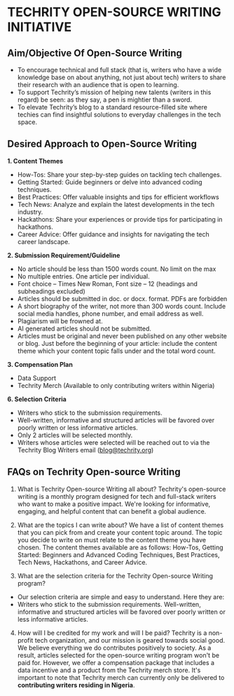 # TECHRITY OPEN-SOURCE WRITING INITIATIVE

## Aim/Objective Of Open-Source Writing

* To encourage technical and full stack (that is, writers who have a wide knowledge base on about anything, not just about tech) writers to share their research with an audience that is open to learning.
* To support Techrity’s mission of helping new talents (writers in this regard) be seen: as they say, a pen is mightier than a sword.
* To elevate Techrity’s blog to a standard resource-filled site where techies can find insightful solutions to everyday challenges in the tech space.

## Desired Approach to Open-Source Writing
**1. Content Themes**
* How-Tos: Share your step-by-step guides on tackling tech challenges.
* Getting Started: Guide beginners or delve into advanced coding techniques.
* Best Practices: Offer valuable insights and tips for efficient workflows
* Tech News: Analyze and explain the latest developments in the tech industry.
* Hackathons: Share your experiences or provide tips for participating in hackathons.
* Career Advice: Offer guidance and insights for navigating the tech career landscape.

**2. 	Submission Requirement/Guideline**

* No article should be less than 1500 words count. No limit on the max
* No multiple entries. One article per individual.
* Font choice – Times New Roman, Font size – 12 (headings and subheadings excluded)
* Articles should be submitted in doc. or docx. format. PDFs are forbidden
* A short biography of the writer, not more than 300 words count. Include social media handles, phone number, and email address as well.
* Plagiarism will be frowned at.
* AI generated articles should not be submitted.
* Articles must be original and never been published on any other website or blog.
Just before the beginning of your article: include the content theme which your content topic falls under and the total word count.

**3. Compensation Plan**
* Data Support
* Techrity Merch (Available to only contributing writers within Nigeria)
 
**6. Selection Criteria**
* Writers who stick to the submission requirements.
* Well-written, informative and structured articles will be favored over poorly written or less informative articles.
* Only 2 articles will be selected monthly.
* Writers whose articles were selected will be reached out to via the Techrity Blog Writers email (blog@techrity.org)
 
## FAQs on Techrity Open-source Writing
1. What is Techrity Open-source Writing all about?
Techrity's open-source writing is a monthly program designed for tech and full-stack writers who want to make a positive impact. We're looking for informative, engaging, and helpful content that can benefit a global audience.

2. What are the topics I can write about?
We have a list of content themes that you can pick from and create your content topic around. The topic you decide to write on must relate to the content theme you have chosen. The content themes available are as follows: How-Tos, Getting Started: Beginners and Advanced Coding Techniques, Best Practices, Tech News, Hackathons, and Career Advice.

3. What are the selection criteria for the Techrity Open-source Writing program?
* Our selection criteria are simple and easy to understand. Here they are: 
* Writers who stick to the submission requirements.
Well-written, informative and structured articles will be favored over poorly written or less informative articles.

4. How will I be credited for my work and will I be paid?
Techrity is a non-profit tech organization, and our mission is geared towards social good. We believe everything we do contributes positively to society. As a result, articles selected for the open-source writing program won't be paid for. However, we offer a compensation package that includes a data incentive and a product from the Techrity merch store. It's important to note that Techrity merch can currently only be delivered to **contributing writers residing in Nigeria**.
